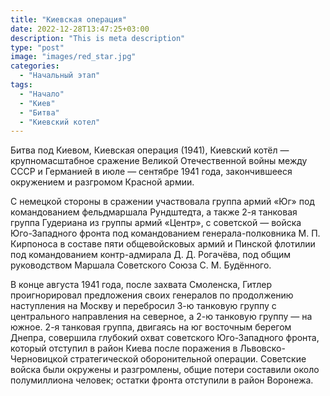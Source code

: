 ```yaml
---
title: "Киевская операция"
date: 2022-12-28T13:47:25+03:00
description: "This is meta description"
type: "post"
image: "images/red_star.jpg"
categories:
  - "Начальный этап"
tags:
  - "Начало"
  - "Киев"
  - "Битва"
  - "Киевский котел"
---
```


Битва под Киевом, Киевская операция (1941), Киевский котёл — крупномасштабное сражение Великой Отечественной войны между СССР и Германией в июле — сентябре 1941 года, закончившееся окружением и разгромом Красной армии.

С немецкой стороны в сражении участвовала группа армий «Юг» под командованием фельдмаршала Рундштедта, а также 2-я танковая группа Гудериана из группы армий «Центр», с советской — войска Юго-Западного фронта под командованием генерала-полковника М. П. Кирпоноса в составе пяти общевойсковых армий и Пинской флотилии под командованием контр-адмирала Д. Д. Рогачёва, под общим руководством Маршала Советского Союза С. М. Будённого.

В конце августа 1941 года, после захвата Смоленска, Гитлер проигнорировал предложения своих генералов по продолжению наступления на Москву и перебросил 3-ю танковую группу с центрального направления на северное, а 2-ю танковую группу — на южное. 2-я танковая группа, двигаясь на юг восточным берегом Днепра, совершила глубокий охват советского Юго-Западного фронта, который отступил в район Киева после поражения в Львовско-Черновицкой стратегической оборонительной операции. Советские войска были окружены и разгромлены, общие потери составили около полумиллиона человек; остатки фронта отступили в район Воронежа.

